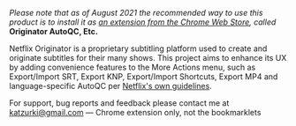 *Please note that as of August 2021 the recommended way to use this product is to install it as [an extension from the Chrome Web Store](https://chrome.google.com/webstore/detail/originator-autoqc-etc/fmdlmdfceiaaljfpdkbpfhoppcklkopo "Originator AutoQC, Etc."), called* **Originator AutoQC, Etc.**

Netflix Originator is a proprietary subtitling platform used to create and originate subtitles for their many shows. This project aims to enhance its UX by adding convenience features to the More Actions menu, such as Export/Import SRT, Export KNP, Export/Import Shortcuts, Export MP4 and language-specific AutoQC per [Netflix's own guidelines](https://partnerhelp.netflixstudios.com/hc/en-us/articles/215758617-Timed-Text-Style-Guide-General-Requirements "Netflix's Timed Text Style Guides").

For support, bug reports and feedback please contact me at katzurki@gmail.com — Chrome extension only, not the bookmarklets

